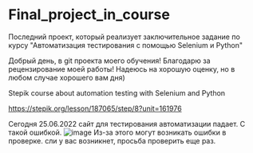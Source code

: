 # Final_project_in_course
Последний проект, который реализует заключительное задание по курсу "Автоматизация тестирования с помощью Selenium и Python"

Добрый день, в git проекта моего обучения! Благодарю за рецензирование моей работы! Надеюсь на хорошую оценку, но в любом случае хорошего вам дня)

Stepik course about automation testing with Selenium and Python

https://stepik.org/lesson/187065/step/8?unit=161976

Сегодня 25.06.2022 сайт для тестирования автоматизации падает. С такой ошибкой.
![image](https://user-images.githubusercontent.com/97604668/175778133-38597350-b6b3-4381-a751-3df72313a4b3.png)
Из-за этого могут возникать ошибки в проверке. сли у вас возникнет, просьба проверить еще раз.
